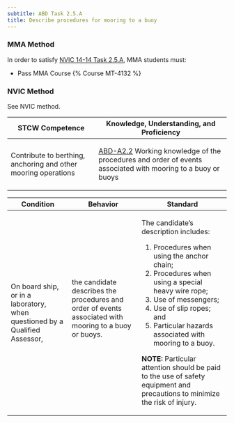 ```yaml
---
subtitle: ABD Task 2.5.A 
title: Describe procedures for mooring to a buoy
---
```



### MMA Method

In order to satisfy  [NVIC 14-14  Task  2.5.A](/stcw23/assets/images/nvic-14-14.pdf), MMA students must:

* Pass MMA Course {% Course MT-4132 %}


### NVIC Method

<a onclick="togglevisibility('nvic_methods')" >See NVIC method.</a>

<div id='nvic_methods' class='hide'>

<table>
<thead>
<tr>
<th class='forty'> STCW Competence </th>
<th class='sixty'> Knowledge, Understanding, and Proficiency </th>
</tr>
</thead>




<tbody>
<tr><td markdown='1'>

Contribute to berthing, anchoring and other mooring operations

</td><td markdown='1'>

[ABD-A2.2](../../tables/25.html#ABD-A2.2) Working knowledge of the procedures and order of events associated with mooring to a buoy or buoys

</td></tr>


</tbody>
</table>


<table>
<thead>
<tr><th class='twenty'>  Condition </th><th class='twenty'> Behavior </th><th  class='sixty'>Standard </th></tr>
</thead>
<tbody >



<tr><td markdown='1'>

On board ship, or in a laboratory, when questioned by a Qualified Assessor,

</td><td markdown='1'>

the candidate describes the procedures and order of events associated with mooring to a buoy or buoys.

<br>

<div class="tooltip">
<span class="tooltiptext">
</span>
</div>


</td><td markdown='1'>

The candidate’s description includes:

1. Procedures when using the anchor chain;
2. Procedures when using a special heavy wire rope;
3. Use of messengers;
4. Use of slip ropes; and
5. Particular hazards associated with mooring to a buoy.

**NOTE:** Particular attention should be paid to the use of safety equipment and precautions to minimize the risk of injury. 

</td></tr>
</tbody>
</table>
</div>
